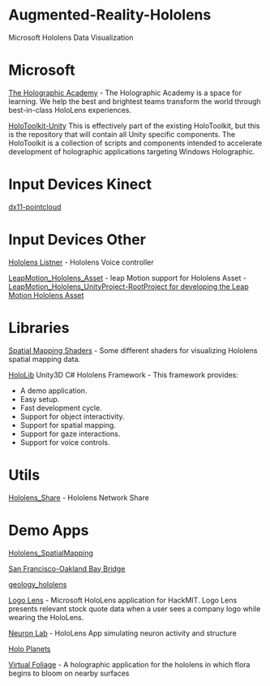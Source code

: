 # Augmented-Reality-Hololens
Microsoft Hololens Data Visualization

# Microsoft

[The Holographic Academy](https://developer.microsoft.com/en-us/windows/holographic/academy) - The Holographic Academy is a space for learning. We help the best and brightest teams transform the world through best-in-class HoloLens experiences. 

[HoloToolkit-Unity](https://github.com/Microsoft/HoloToolkit-Unity) This is effectively part of the existing HoloToolkit, but this is the repository that will contain all Unity specific components. The HoloToolkit is a collection of scripts and components intended to accelerate development of holographic applications targeting Windows Holographic.

# Input Devices Kinect

[dx11-pointcloud](https://github.com/letmp/dx11-pointcloud)


# Input Devices Other

[Hololens Listner](https://github.com/lgs777/Hololens_Listner) - Hololens Voice controller

[LeapMotion_Hololens_Asset](https://github.com/ZhengyiLuo/LeapMotion_Hololens_Asset) - leap Motion support for Hololens Asset - [LeapMotion_Hololens_UnityProject-RootProject for developing the Leap Motion Hololens Asset](https://github.com/ZhengyiLuo/LeapMotion_Hololens_UnityProject)

# Libraries

[Spatial Mapping Shaders](https://github.com/bobbykaz/spatial-mapping-shaders) - Some different shaders for visualizing Hololens spatial mapping data.

[HoloLib](https://github.com/twnkls/HoloLib) Unity3D C# Hololens Framework - This framework provides:
-   A demo application.
-    Easy setup.
-    Fast development cycle.
-    Support for object interactivity.
-    Support for spatial mapping.
-    Support for gaze interactions.
-    Support for voice controls.

# Utils

[Hololens_Share](https://github.com/lgs777/Hololens_Share) - Hololens Network Share

# Demo Apps

[Hololens_SpatialMapping](https://github.com/lgs777/Hololens_SpatialMapping)


[San Francisco-Oakland Bay Bridge](https://github.com/ArtefactVR/TENB)

[geology_hololens](https://github.com/studenttechnology/geology_hololens)

[Logo Lens](https://github.com/ChenJonathan/Logo-Lens) - Microsoft HoloLens application for HackMIT. Logo Lens presents relevant stock quote data when a user sees a company logo while wearing the HoloLens.

[Neuron Lab](https://github.com/reidbuz/NeuronLab) - HoloLens App simulating neuron activity and structure

[Holo Planets](https://github.com/jsuarezruiz/Hololens-Samples)

[Virtual Foliage](https://github.com/JIoffe/VirtualFoliage) - A holographic application for the hololens in which flora begins to bloom on nearby surfaces








